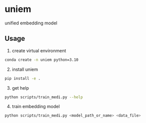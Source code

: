 # uniem
unified embedding model

## Usage

1. create virtual environment
```bash
conda create -n uniem python=3.10
```
2. install uniem
```bash
pip install -e .
```
3. get help
```bash
python scripts/train_medi.py --help
```
4. train embedding model
```bash
python scripts/train_medi.py <model_path_or_name> <data_file>
```
